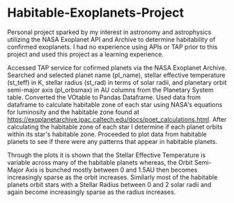 # Habitable-Exoplanets-Project
Personal project sparked by my interest in astronomy and astrophysics utilizing the NASA Exoplanet API and Archive to determine habitability of confirmed exoplanets. I had no experience using APIs or TAP prior to this project and used this project as a learning experience.

Accessed TAP service for cofirmed planets via the NASA Exoplanet Archive. Searched and selected planet name (pl_name), stellar effective temperature (st_teff) in K, stellar radius (st_rad) in terms of solar radii, and planetary orbit semi-major axis (pl_orbsmax) in AU columns from the Planetary System table. Converted the VOtable to Pandas Dataframe. Used data from dataframe to calculate habitable zone of each star using NASA's equations for luminosity and the habitable zone found at https://exoplanetarchive.ipac.caltech.edu/docs/poet_calculations.html. After calculating the habitable zone of each star I determine if each planet orbits within its star's habitable zone. Proceeded to plot data from habitable planets to see if there were any patterns that appear in habitable planets. 

Through the plots it is shown that the Stellar Effective Temperature is variable across many of the habitable planets whereas, the Orbit Semi-Major Axis is bunched mostly between 0 and 1.5AU then becomes increasingly sparse as the orbit increases. Similarly most of the habitable planets orbit stars with a Stellar Radius between 0 and 2 solar radii and again become increasingly sparse as the radius increases.
